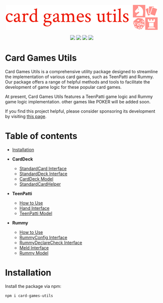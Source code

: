<div align="center">
    <p><img src="cover.png" width=500 alt="card games utils"></p>
    <p>
    <img src="https://img.shields.io/github/issues/mazimez/card-games-utils">
    <img src="https://img.shields.io/github/forks/mazimez/card-games-utils">
    <img src="https://img.shields.io/github/stars/mazimez/card-games-utils">
    <img src="https://img.shields.io/npm/v/card-games-utils.svg?style=flat-square">
</p>
</div>

# Card Games Utils

Card Games Utils is a comprehensive utility package designed to streamline the implementation of various card games, such as TeenPatti and Rummy. Our package offers a range of helpful methods and tools to facilitate the development of game logic for these popular card games.

At present, Card Games Utils features a TeenPatti game logic and Rummy game logic implementation. other games like POKER will be added soon.

If you find this project helpful, please consider sponsoring its development by visiting [this page](https://github.com/sponsors/mazimez).

# Table of contents

- [Installation](#Installation)

- <b>CardDeck</b>

  - [StandardCard Interface](CardDeck/standard-card-interface.md)
  - [StandardDeck Interface](CardDeck/standard-deck-interface.md)
  - [CardDeck Model](CardDeck/model.md)
  - [StandardCardHelper](CardDeck/standard-card-helper.md)

- <b>TeenPatti</b>

  - [How to Use](TeenPatti/how-to-use.md)
  - [Hand Interface](TeenPatti/hand-interface.md)
  - [TeenPatti Model](TeenPatti/model.md)

- <b>Rummy</b>
  - [How to Use](Rummy/how-to-use.md)
  - [RummyConfig Interface](Rummy/config-interface.md)
  - [RummyDeclareCheck Interface](Rummy/declare-check-interface.md)
  - [Meld Interface](Rummy/meld-interface.md)
  - [Rummy Model](Rummy/model.md)

# Installation

Install the package via npm:

```bash
npm i card-games-utils
```
